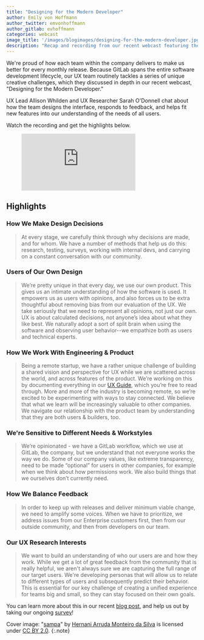 ```yaml
---
title: "Designing for the Modern Developer" 
author: Emily von Hoffmann
author_twitter: emvonhoffmann
author_gitlab: evhoffmann
categories: webcast
image_title: '/images/blogimages/designing-for-the-modern-developer.jpg'
description: "Recap and recording from our recent webcast featuring the GitLab user experience (UX) team"
---
```


We're proud of how each team within the company delivers to make us better for every monthly release. Because GitLab spans the entire software development lifecycle, our UX team routinely tackles a series of unique creative challenges, which they discussed in depth in our recent webcast, "Designing for the Modern Developer." 

UX Lead Allison Whilden and UX Researcher Sarah O'Donnell chat about how the team designs the interface, responds to feedback, and helps fit new features into our understanding of the needs of all users. 

Watch the recording and get the highlights below. 

<figure class="video_container">
<iframe src="https://www.youtube.com/embed/nnL48m0m4qo" frameborder="0" allowfullscreen="true"> </iframe>
</figure>

## Highlights 

### How We Make Design Decisions

>  At every stage, we carefully think through why decisions are made, and for whom. We have a number of methods that help us do this: research, testing, surveys, working with internal devs, and carrying on a constant conversation with our community. 

### Users of Our Own Design

>  We’re pretty unique in that every day, we use our own product. This gives us an intimate understanding of how the software is used. It empowers us as users with opinions, and also forces us to be extra thoughtful about removing bias from our evaluation of the UX. We take seriously that we need to represent all opinions, not just our own. UX is about calculated decisions, not anyone’s idea about what they like best. We naturally adopt a sort of split brain when using the software and observing user behavior--we empathize both as users and technical experts. 

### How We Work With Engineering & Product

>  Being a remote startup, we have a rather unique challenge of building a shared vision and perspective for UX while we are scattered across the world, and across features of the product. We’re working on this by documenting everything in our [UX Guide](https://docs.gitlab.com/ce/development/ux_guide/index.html), which you’re free to read through. More and more of the industry is becoming remote, so we’re excited to be experimenting with ways to stay connected. We believe that what we learn will be increasingly valuable to other companies. We navigate our relationship with the product team by understanding that they are both users & builders, too.

### We're Sensitive to Different Needs & Workstyles

>  We’re opinionated - we have a GitLab workflow, which we use at GitLab, the company, but we understand that not everyone works the way we do. Some of our company values, like extreme transparency, need to be made “optional” for users in other companies, for example when we think about how permissions work.
We also build things that we ourselves don’t currently need.

### How We Balance Feedback

>  In order to keep up with releases and deliver minimum viable change, we need to amplify some voices. When we have to prioritize, we address issues from our Enterprise customers first, then from our outside community, and then from developers on our team. 

### Our UX Research Interests

>  We want to build an understanding of who our users are and how they work. While we get a lot of great feedback from the community that is really helpful, we aren't always sure we are capturing the full range of our target users. We're developing personas that will allow us to relate to different types of users and subsequently predict their behavior. This is essential for our key challenge of creating a unified experience for teams big and small, so they can stay focused on their own goals. 
>  


You can learn more about this in our recent [blog post](https://about.gitlab.com/2017/01/09/the-importance-of-ux-personas/), and help us out by taking our ongoing [survey](https://www.surveymonkey.co.uk/r/GitLab)!


Cover image: "[sampa](https://www.flickr.com/photos/hernaniarruda/16024464453)" by [Hernani Arruda Monteiro da Silva](https://www.flickr.com/photos/hernaniarruda/) is licensed under [CC BY 2.0](https://creativecommons.org/licenses/by/2.0/legalcode).
{:.note}


